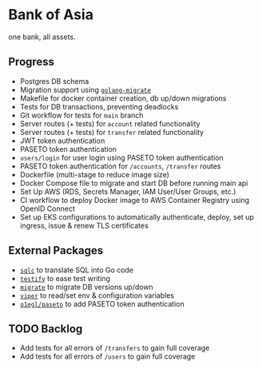 # Bank of Asia

one bank, all assets.

## Progress

- Postgres DB schema
- Migration support using [`golang-migrate`](https://github.com/golang-migrate/migrate#cli-usage)
- Makefile for docker container creation, db up/down migrations
- Tests for DB transactions, preventing deadlocks
- Git workflow for tests for `main` branch
- Server routes (+ tests) for `account` related functionality
- Server routes (+ tests) for `transfer` related functionality
- JWT token authentication
- PASETO token authentication
- `users/login` for user login using PASETO token authentication
- PASETO token authentication for `/accounts`, `/transfer` routes
- Dockerfile (multi-stage to reduce image size)
- Docker Compose file to migrate and start DB before running main api
- Set Up AWS (RDS, Secrets Manager, IAM User/User Groups, etc.)
- CI workflow to deploy Docker image to AWS Container Registry using OpenID Connect
- Set up EKS configurations to automatically authenticate, deploy, set up ingress, issue & renew TLS certificates

## External Packages

- [`sqlc`](https://sqlc.dev/) to translate SQL into Go code
- [`testify`](https://github.com/stretchr/testify) to ease test writing
- [`migrate`](https://github.com/golang-migrate/migrate) to migrate DB versions up/down
- [`viper`](https://github.com/spf13/viper) to read/set env & configuration variables
- [`o1egl/paseto`](https://github.com/o1egl/paseto) to add PASETO token authentication

## TODO Backlog

- Add tests for all errors of `/transfers` to gain full coverage
- Add tests for all errors of `/users` to gain full coverage
